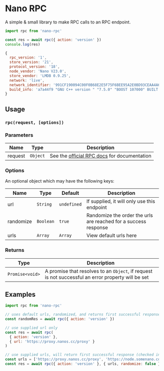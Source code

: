 # Nano RPC

A simple & small library to make RPC calls to an RPC endpoint.

```js
import rpc from 'nano-rpc'

const res = await rpc({ action: 'version' })
console.log(res)
```

```js
{
  rpc_version: '1',
  store_version: '21',
  protocol_version: '18',
  node_vendor: 'Nano V23.0',
  store_vendor: 'LMDB 0.9.25',
  network: 'live',
  network_identifier: '991CF190094C00F0B68E2E5F75F6BEE95A2E0BD93CEAA4A6734DB9F19B728948',
  build_info: 'a7a44f9 "GNU C++ version " "7.5.0" "BOOST 107000" BUILT "Jan 17 2022"'
}
```

## Usage

### `rpc(request, [options])`

### Parameters

| Name    | Type     | Description                                                                                 |
| ------- | -------- | ------------------------------------------------------------------------------------------- |
| request | `Object` | See the [official RPC docs](https://docs.nano.org/commands/rpc-protocol/) for documentation |

### Options

An optional object which may have the following keys:

| Name      | Type      | Default     | Description                                                     |
| --------- | --------- | ----------- | --------------------------------------------------------------- |
| url       | `String`  | `undefined` | If supplied, it will only use this endpoint                     |
| randomize | `Boolean` | `true`      | Randomize the order the urls are reached for a success response |
| urls      | `Array`   | `Array`     | View default urls here                                          |

### Returns

| Type            | Description                                                                                        |
| --------------- | -------------------------------------------------------------------------------------------------- |
| `Promise<void>` | A promise that resolves to an `Object`, if request is not successful an error property will be set |

## Examples

```js
import rpc from 'nano-rpc'

// uses default urls, randomized, and returns first successful response
const randomRes = await rpc({ action: 'version' })

// use supplied url only
const res = await rpc(
  { action: 'version' },
  { url: 'https://proxy.nanos.cc/proxy' }
)

// use supplied urls, will return first successful response (checked in order)
const urls = ['https://proxy.nanos.cc/proxy', 'https://node.somenano.com/proxy']
const res = await rpc({ action: 'version' }, { urls, randomize: false })
```
